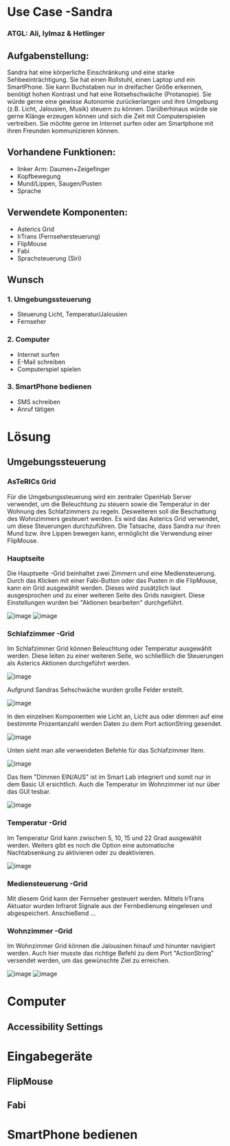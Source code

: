 # Use Case -Sandra
### ATGL: Ali, Iylmaz & Hetlinger


## Aufgabenstellung: 
Sandra hat eine körperliche Einschränkung und eine starke Sehbeeinträchtigung. Sie hat einen Rollstuhl, einen Laptop und ein SmartPhone. Sie kann Buchstaben nur in dreifacher Größe erkennen, benötigt hohen Kontrast und hat eine Rotsehschwäche (Protanopie). Sie würde gerne eine gewisse Autonomie zurückerlangen und ihre Umgebung (z.B. Licht, Jalousien, Musik) steuern zu können. Darüberhinaus würde sie gerne Klänge erzeugen können und sich die Zeit mit
Computerspielen vertreiben. Sie möchte gerne im Internet surfen oder am Smartphone mit ihren Freunden kommunizieren können.

## Vorhandene Funktionen:
- linker Arm: Daumen+Zeigefinger
- Kopfbewegung
- Mund/Lippen, Saugen/Pusten
- Sprache

## Verwendete Komponenten:
- Asterics Grid
- IrTrans (Fernsehersteuerung) 
- FlipMouse
- Fabi
- Sprachsteuerung (Siri)

## Wunsch
### 1. Umgebungssteuerung
- Steuerung Licht, Temperatur/Jalousien
- Fernseher 
### 2. Computer
- Internet surfen
- E-Mail schreiben
- Computerspiel spielen
### 3. SmartPhone bedienen
- SMS schreiben
- Anruf tätigen

# Lösung
## Umgebungssteuerung 
### AsTeRICs Grid
Für die Umgebungssteuerung wird ein zentraler OpenHab Server verwendet, um die Beleuchtung zu steuern sowie die Temperatur in der Wohnung des Schlafzimmers zu regeln. 
Desweiteren soll die Beschattung des Wohnzimmers gesteuert werden. 
Es wird das Asterics Grid verwendet, um diese Steuerungen durchzuführen. Die Tatsache, dass Sandra nur ihren Mund bzw. ihre Lippen bewegen kann, ermöglicht die Verwendung einer FlipMouse. 

### Hauptseite
Die Hauptseite -Grid beinhaltet zwei Zimmern und eine Mediensteuerung. Durch das Klicken mit einer Fabi-Button oder das Pusten in die FlipMouse, kann ein Grid ausgewählt werden. Dieses wird zusätzlich laut ausgesprochen und zu einer weiteren Seite des Grids navigiert. 
Diese Einstellungen wurden bei "Aktionen bearbeiten" durchgeführt.

![image](https://user-images.githubusercontent.com/82451150/150108903-94a94886-ede3-4edd-9bbf-32562a374b88.png)
![image](https://user-images.githubusercontent.com/82451150/150138485-daa057fb-a8fa-4d2b-a6df-7d214505008a.png)

### Schlafzimmer -Grid
Im Schlafzimmer Grid können Beleuchtung oder Temperatur ausgewählt werden. Diese leiten zu einer weiteren Seite, wo schließlich die Steuerungen als Asterics Aktionen durchgeführt werden. 

![image](https://user-images.githubusercontent.com/82451150/150139409-b61e4c32-d748-4956-baba-a5e454f33a92.png)

Aufgrund Sandras Sehschwäche wurden große Felder erstellt.

![image](https://user-images.githubusercontent.com/82451150/150140079-42482fd5-51b6-45bd-bb80-f9966c6eb383.png)

In den einzelnen Komponenten wie Licht an, Licht aus oder dimmen auf eine bestimmte Prozentanzahl werden Daten zu dem Port actionString gesendet.  

![image](https://user-images.githubusercontent.com/82451150/150149946-65dae4a3-f71d-41f6-9b7f-2396d3143a0e.png)

Unten sieht man alle verwendeten Befehle für das Schlafzimmer Item.

![image](https://user-images.githubusercontent.com/82451150/150150656-a9532e06-b39e-4776-9414-d8710455f783.png)

Das Item "Dimmen EIN/AUS" ist im Smart Lab integriert und somit nur in dem Basic UI ersichtlich. Auch die Temperatur im Wohnzimmer ist nur über das GUI tesbar.

![image](https://user-images.githubusercontent.com/82451150/150325462-3e419ddd-273e-4ae3-8fab-4d7f54ec7910.png)


### Temperatur -Grid
Im Temperatur Grid kann zwischen 5, 10, 15 und 22 Grad ausgewählt werden. Weiters gibt es noch die Option eine automatische Nachtabsenkung zu aktivieren oder zu deaktivieren. 

![image](https://user-images.githubusercontent.com/82451150/150153535-753db912-e2d4-4fb7-bf0d-50207b566115.png)

### Mediensteuerung -Grid
Mit diesem Grid kann der Fernseher gesteuert werden. Mittels IrTrans Aktuator wurden Infrarot Signale aus der Fernbedienung eingelesen und abgespeichert. Anschießend ... <todo>

### Wohnzimmer -Grid 
Im Wohnzimmer Grid können die Jalousinen hinauf und hinunter navigiert werden. Auch hier musste das richtige Befehl zu dem Port "ActionString" versendet werden, um das gewünschte Ziel zu erreichen.
  
![image](https://user-images.githubusercontent.com/82451150/150153827-4815036a-c410-49bd-8f10-3ce8d6d902f6.png)
![image](https://user-images.githubusercontent.com/82451150/150154249-0f0ec269-9e43-4f53-bc82-d5e7ac47edb8.png)


# Computer
## Accessibility Settings
  
# Eingabegeräte
## FlipMouse
## Fabi
  
# SmartPhone bedienen
